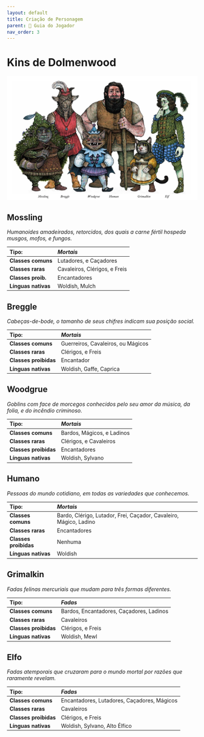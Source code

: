 ```yaml
---
layout: default
title: Criação de Personagem
parent: 🧭 Guia do Jogador
nav_order: 3
---
```


# Kins de Dolmenwood

![Banner com todos os Kins](assets/images/kins-banner.jpg)

## Mossling 
*Humanoides amadeirados, retorcidos, dos quais a carne fértil hospeda musgos, mofos, e fungos.*

| Tipo:    | *Mortais*       |
| :---------------- | :----------------------------------------------------------------------- |
| **Classes comuns**| Lutadores, e Caçadores                                                  |
| **Classes raras** | Cavaleiros, Clérigos, e Freis                                           |
| **Classes proib.**| Encantadores                                                            |
| **Línguas nativas**| Woldish, Mulch                                                          |

## Breggle
*Cabeças-de-bode, o tamanho de seus chifres indicam sua posição social.*

| Tipo: | *Mortais* |
| :---------------- | :----------------------------------------------------------------------- |
| **Classes comuns** | Guerreiros, Cavaleiros, ou Mágicos                                   |
| **Classes raras** | Clérigos, e Freis                                                         |
| **Classes proibidas** | Encantador                                                         |
| **Línguas nativas** | Woldish, Gaffe, Caprica                                               |

## Woodgrue
*Goblins com face de morcegos conhecidos pelo seu amor da música, da folia, e do incêndio criminoso.*

| Tipo: | *Mortais* |
| :---------------- | :----------------------------------------------------------------------- |
| **Classes comuns** | Bardos, Mágicos, e Ladinos                                |
| **Classes raras** | Clérigos, e Cavaleiros                                                         |
| **Classes proibidas** | Encantadores                                                         |
| **Línguas nativas** | Woldish, Sylvano                                             |

## Humano
*Pessoas do mundo cotidiano, em todas as variedades que conhecemos.*

| Tipo: | *Mortais* |
| :---------------- | :----------------------------------------------------------------------- |
| **Classes comuns** | Bardo, Clérigo, Lutador, Frei, Caçador, Cavaleiro, Mágico, Ladino                                                                |
| **Classes raras** | Encantadores                                                         |
| **Classes proibidas** | Nenhuma                                                         |
| **Línguas nativas** | Woldish                                            |

## Grimalkin
*Fadas felinas mercuriais que mudam para três formas diferentes.*

| Tipo: | *Fadas* |
| :---------------- | :----------------------------------------------------------------------- |
| **Classes comuns** | Bardos, Encantadores, Caçadores, Ladinos                                   |
| **Classes raras** | Cavaleiros                                                         |
| **Classes proibidas** | Clérigos, e Freis                                                         |
| **Línguas nativas** | Woldish, Mewl                                            |

## Elfo
*Fadas atemporais que cruzaram para o mundo mortal por razões que raramente revelam.*

| Tipo: | *Fadas* |
| :---------------- | :----------------------------------------------------------------------- |
| **Classes comuns** | Encantadores, Lutadores, Caçadores, Mágicos                                   |
| **Classes raras** | Cavaleiros                                                              |
| **Classes proibidas** | Clérigos, e Freis                                                            |
| **Línguas nativas**  | Woldish, Sylvano, Alto Élfico         |
